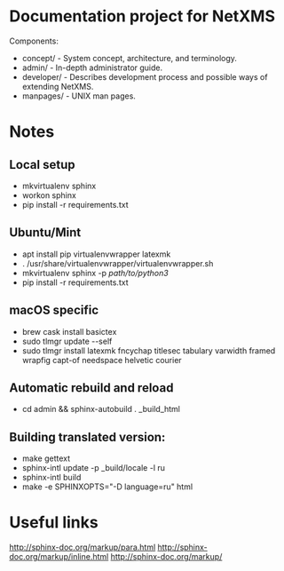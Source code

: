 # Documentation project for NetXMS

Components:
* concept/ - System concept, architecture, and terminology.
* admin/ - In-depth administrator guide.
* developer/ - Describes development process and possible ways of extending NetXMS.
* manpages/ - UNIX man pages.

# Notes
## Local setup
* mkvirtualenv sphinx
* workon sphinx
* pip install -r requirements.txt

## Ubuntu/Mint
* apt install pip virtualenvwrapper latexmk
* . /usr/share/virtualenvwrapper/virtualenvwrapper.sh
* mkvirtualenv sphinx -p *path/to/python3*
* pip install -r requirements.txt

## macOS specific
* brew cask install basictex
* sudo tlmgr update --self
* sudo tlmgr install latexmk fncychap titlesec tabulary varwidth framed wrapfig capt-of needspace helvetic courier

## Automatic rebuild and reload
* cd admin && sphinx-autobuild . _build_html

## Building translated version:
* make gettext
* sphinx-intl update -p _build/locale -l ru
* sphinx-intl build
* make -e SPHINXOPTS="-D language=ru" html

# Useful links

http://sphinx-doc.org/markup/para.html
http://sphinx-doc.org/markup/inline.html
http://sphinx-doc.org/markup/
